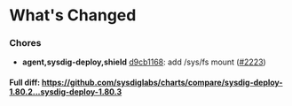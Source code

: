 # What's Changed

### Chores
- **agent,sysdig-deploy,shield** [d9cb1168](https://github.com/sysdiglabs/charts/commit/d9cb11684f11a3d60b8c1346b1dd2c76ba04ae20): add /sys/fs mount ([#2223](https://github.com/sysdiglabs/charts/issues/2223))
#### Full diff: https://github.com/sysdiglabs/charts/compare/sysdig-deploy-1.80.2...sysdig-deploy-1.80.3
